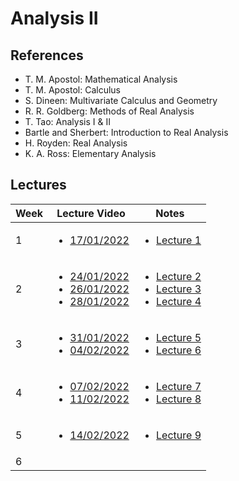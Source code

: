 # Analysis II

## References

- T. M. Apostol: Mathematical Analysis
- T. M. Apostol: Calculus
- S. Dineen: Multivariate Calculus and Geometry
- R. R. Goldberg: Methods of Real Analysis
- T. Tao: Analysis I & II
- Bartle and Sherbert: Introduction to Real Analysis
- H. Royden: Real Analysis
- K. A. Ross: Elementary Analysis

## Lectures

| Week | Lecture Video                                                     | Notes                                                                                                                                                           |
| ---- | ----------------------------------------------------------------- | --------------------------------------------------------------------------------------------------------------------------------------------------------------- |
| 1    | <ul><li>[17/01/2022]()</ul>                                       | <ul><li>[Lecture 1](Lecture-Notes/Jan-17-Edited-1.pdf) </ul>                                                                                                    |
| 2    | <ul><li>[24/01/2022]()<li>[26/01/2022]() <li>[28/01/2022]() </ul> | <ul><li>[Lecture 2](Lecture-Notes/Jan-24-Original.pdf) <li> [Lecture 3](Lecture-Notes/Jan-26-Edited.pdf)<li> [Lecture 4](Lecture-Notes/Jan-28-Edited.pdf) </ul> |
| 3    | <ul> <li>[31/01/2022]() <li>[04/02/2022]() </ul>                  | <ul> <li> [Lecture 5](Lecture-Notes/Jan-31-Edited.pdf) <li>[Lecture 6](Lecture-Notes/Feb-04-Edited.pdf) </ul>                                                   |
| 4    | <ul> <li>[07/02/2022]() <li>[11/02/2022]() </ul>                  | <ul> <li> [Lecture 7](Lecture-Notes/Feb-07-Edited.pdf) <li>[Lecture 8](Lecture-Notes/Feb-11-Edited.pdf) </ul>                                                   |
| 5    | <ul> <li>[14/02/2022]() </ul>                                     | <ul> <li> [Lecture 9](Lecture-Notes/Feb-14-Edited.pdf) </ul>                                                                                                    |
| 6    |
